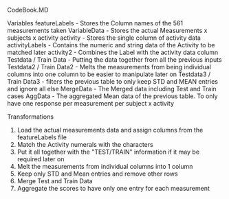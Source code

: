 CodeBook.MD

Variables
featureLabels - Stores the Column names of the 561 measurements taken
VariableData - Stores the actual Measurements x subjects x activity
activity - Stores the single column of activity data
activityLabels - Contains the numeric and string data of the Activity to be matched later
activity2 - Combines the Label with the activity data column
Testdata / Train Data - Putting the data together from all the previous inputs
Testdata2 / Train Data2 - Melts the measurements from being individual columns into one column to be easier to manipulate later on
Testdata3 / Train Data3 - filters the previous table to only keep STD and MEAN entries and ignore all else
MergeData - The Merged data including Test and Train cases
AggData - The aggregated Mean data of the previous table. To only have one response per measurement per subject x activity

Transformations
1. Load the actual measurements data and assign columns from the featureLabels file
2. Match the Activity numerals with the characters
3. Put it all together with the "TEST/TRAIN" information if it may be required later on
4. Melt the measurements from individual columns into 1 column
5. Keep only STD and Mean entries and remove other rows
6. Merge Test and Train Data
7. Aggregate the scores to have only one entry for each measurement
